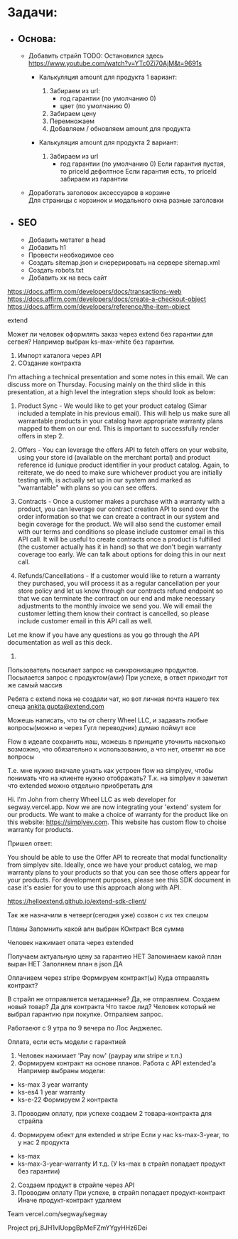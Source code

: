 # Задачи:
- ## Основа:
  - Добавить страйп
    TODO: Остановился здесь https://www.youtube.com/watch?v=YTc0Zi70AjM&t=9691s

    - Калькуляция amount для продукта 1 вариант:
      1. Забираем из url:     
          * год гарантии (по умолчанию 0)
          * цвет (по умолчанию 0)
      2. Забираем цену
      3. Перемножаем
      4. Добавляем / обновляем amount для продукта

    - Калькуляция amount для продукта 2 вариант:
      1. Забираем из url    
          * год гарантии (по умолчанию 0)
          Если гарантия пустая, то priceId дефолтное
          Если гарантия есть, то priceId забираем из гарантии

  - Доработать заголовок аксессуаров в корзине    
    Для страницы с корзинок и модального окна разные заголовки

- ## SEO
  - Добавить метатег в head
  - Добавить h1
  - Провести необходимое сео
  - Создать sitemap.json и снерерировать на сервере sitemap.xml
  - Создать robots.txt
  - Добавить хк на весь сайт
  
https://docs.affirm.com/developers/docs/transactions-web
https://docs.affirm.com/developers/docs/create-a-checkout-object
https://docs.affirm.com/developers/reference/the-item-object

extend

Может ли человек оформлять заказ через extend без гарантии для сегвея? Например выбран ks-max-white без гарантии.


1. Импорт каталога через API
2. СОздание контракта


I'm attaching a technical presentation and some notes in this email. We can discuss more on Thursday. Focusing mainly on the third slide in this presentation, at a high level the integration steps should look as below:

1) Product Sync - We would like to get your product catalog (Simar included a template in his previous email). This will help us make sure all warrantable products in your catalog have appropriate warranty plans mapped to them on our end. This is important to successfully render offers in step 2. 

2) Offers - You can leverage the offers API to fetch offers on your website, using your store id (available on the merchant portal) and product reference id (unique product identifier in your product catalog. Again, to reiterate, we do need to make sure whichever product you are initially testing with, is actually set up in our system and marked as "warrantable" with plans so you can see offers.
3) Contracts - Once a customer makes a purchase with a warranty with a product, you can leverage our contract creation API to send over the order information so that we can create a contract in our system and begin coverage for the product. We will also send the customer email with our terms and conditions so please include customer email in this API call. It will be useful to create contracts once a product is fulfilled (the customer actually has it in hand) so that we don't begin warranty coverage too early. We can talk about options for doing this in our next call. 

4) Refunds/Cancellations - If a customer would like to return a warranty they purchased, you will process it as a regular cancellation per your store policy and let us know through our contracts refund endpoint so that we can terminate the contract on our end and make necessary adjustments to the monthly invoice we send you. We will email the customer letting them know their contract is cancelled, so please include customer email in this API call as well.

Let me know if you have any questions as you go through the API documentation as well as this deck.

1. 
Пользователь посылает запрос на синхронизацию продуктов.
Посылается запрос с продуктом(ами)
При успехе, в ответ приходит тот же самый массив

Ребята с extend пока не создали чат, но вот личная почта нашего тех спеца ankita.gupta@extend.com

Можешь написать, что ты от cherry Wheel LLC, и задавать любые вопросы(можно и через Гугл переводчик) думаю поймут все

Flow в идеале сохранить наш, можешь в принципе уточнить насколько возможно, что обязательно к использованию, а что нет, ответят на все вопросы

Т.е. мне нужно вначале узнать как устроен flow на simplyev, чтобы понимать что на клиенте нужно отображать? Т.к. на simplyev я заметил что extended можно отдельно приобретать для 

Hi. I'm John from cherry Wheel LLC as web developer for segway.vercel.app. Now we are now integrating your  'extend' system for our products. We want to make a choice of warranty for the product like on this website: https://simplyev.com. This website has custom flow to choise warranty for products.

Пришел ответ:

You should be able to use the Offer API to recreate that modal functionality from simplyev site. Ideally, once we have your product catalog, we map warranty plans to your products so that you can see those offers appear for your products. For development purposes, please see this SDK document in case it's easier for you to use this approach along with API.

https://helloextend.github.io/extend-sdk-client/

Так же назначили в четверг(сегодня уже) созвон с их тех спецом

Планы
Запомнить какой алн выбран
КОнтракт
Вся сумма

Человек нажимает опата через extended

Получаем актуальную цену за гарантию НЕТ
Запоминаем какой план выран НЕТ
Заполняем план в json ДА

Оплачивем через stripe
Формируем контракт(ы)
Куда отправлять контракт?

В страйп не отправляется метаданные? Да, не отправляем.
Создаем новый товар? Да для контракта
Что такое лид? Человек который не выбрал гарантию при покупке.
Отпраляем запрос. 

Работаеют с 9 утра по 9 вечера по Лос Анджелес.


Оплата, если есть модели с гарантией
1. Человек нажимает 'Pay now' (paypay или stripe и т.п.)
2. Формируем контракт на основе планов. Работа с API extended'а
Например выбраны модели:
- ks-max 3 year warranty
- ks-es4 1 year warranty
- ks-e-22
Формируем 2 контракта
3. Проводим оплату, при успехе создаем 2 товара-контракта для страйпа

1. Формируем обект для extended и stripe
  Если у нас ks-max-3-year, то у нас 2 продукта
  - ks-max
  - ks-max-3-year-warranty
  И т.д.
  (У ks-max в страйп попадает продукт без гарантии)

2. Создаем продукт в страйпе через API
3. Проводим оплату
  При успехе, в страйп попадает продукт-контракт
  Иначе продукт-контракт удаляем


Team
vercel.com/segway/segway

Project
prj_8JH1vIUopgBpMeFZmYYgyHHz6Dei